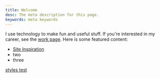 ```yaml
---
title: Welcome
desc: The meta description for this page.
keywords: meta keywords
---
```


I use technology to make fun and useful stuff. If you're interested in my career, see the [work page](/work). Here is some featured content:

- [Site Inspiration](/articles/2013/09/24/site-inspiration/)
- two
- three



[styles test](/styles)